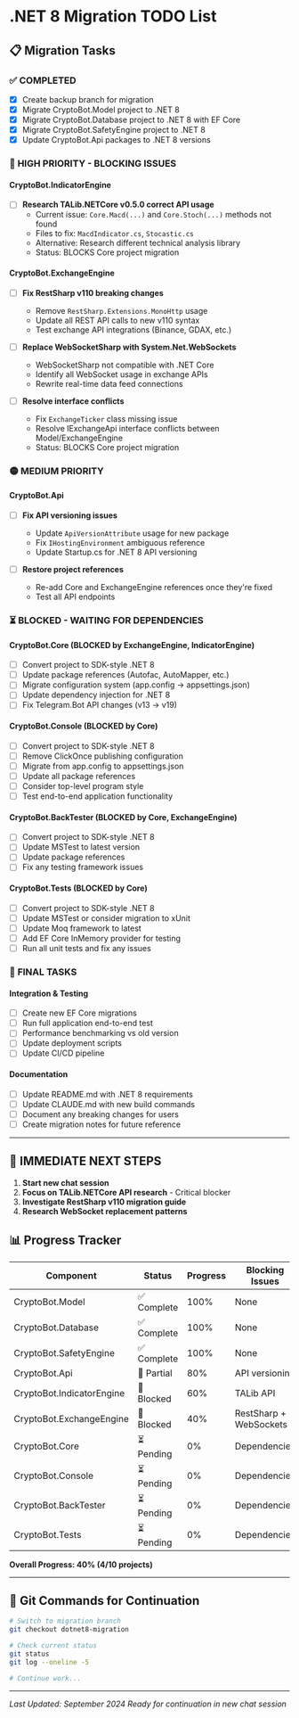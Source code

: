 # .NET 8 Migration TODO List

## 📋 Migration Tasks

### ✅ **COMPLETED**
- [x] Create backup branch for migration
- [x] Migrate CryptoBot.Model project to .NET 8
- [x] Migrate CryptoBot.Database project to .NET 8 with EF Core
- [x] Migrate CryptoBot.SafetyEngine project to .NET 8
- [x] Update CryptoBot.Api packages to .NET 8 versions

### 🔴 **HIGH PRIORITY - BLOCKING ISSUES**

#### **CryptoBot.IndicatorEngine** 
- [ ] **Research TALib.NETCore v0.5.0 correct API usage**
  - Current issue: `Core.Macd(...)` and `Core.Stoch(...)` methods not found
  - Files to fix: `MacdIndicator.cs`, `Stocastic.cs`  
  - Alternative: Research different technical analysis library
  - Status: BLOCKS Core project migration

#### **CryptoBot.ExchangeEngine**
- [ ] **Fix RestSharp v110 breaking changes**
  - Remove `RestSharp.Extensions.MonoHttp` usage
  - Update all REST API calls to new v110 syntax
  - Test exchange API integrations (Binance, GDAX, etc.)
  
- [ ] **Replace WebSocketSharp with System.Net.WebSockets**
  - WebSocketSharp not compatible with .NET Core
  - Identify all WebSocket usage in exchange APIs
  - Rewrite real-time data feed connections
  
- [ ] **Resolve interface conflicts**  
  - Fix `ExchangeTicker` class missing issue
  - Resolve IExchangeApi interface conflicts between Model/ExchangeEngine
  - Status: BLOCKS Core project migration

### 🟡 **MEDIUM PRIORITY**

#### **CryptoBot.Api**
- [ ] **Fix API versioning issues**
  - Update `ApiVersionAttribute` usage for new package
  - Fix `IHostingEnvironment` ambiguous reference
  - Update Startup.cs for .NET 8 API versioning
  
- [ ] **Restore project references**
  - Re-add Core and ExchangeEngine references once they're fixed
  - Test all API endpoints

### ⏳ **BLOCKED - WAITING FOR DEPENDENCIES**

#### **CryptoBot.Core** (BLOCKED by ExchangeEngine, IndicatorEngine)
- [ ] Convert project to SDK-style .NET 8
- [ ] Update package references (Autofac, AutoMapper, etc.)
- [ ] Migrate configuration system (app.config → appsettings.json)
- [ ] Update dependency injection for .NET 8
- [ ] Fix Telegram.Bot API changes (v13 → v19)

#### **CryptoBot.Console** (BLOCKED by Core)
- [ ] Convert project to SDK-style .NET 8  
- [ ] Remove ClickOnce publishing configuration
- [ ] Migrate from app.config to appsettings.json
- [ ] Update all package references
- [ ] Consider top-level program style
- [ ] Test end-to-end application functionality

#### **CryptoBot.BackTester** (BLOCKED by Core, ExchangeEngine)
- [ ] Convert project to SDK-style .NET 8
- [ ] Update MSTest to latest version
- [ ] Update package references
- [ ] Fix any testing framework issues

#### **CryptoBot.Tests** (BLOCKED by Core)
- [ ] Convert project to SDK-style .NET 8
- [ ] Update MSTest or consider migration to xUnit
- [ ] Update Moq framework to latest
- [ ] Add EF Core InMemory provider for testing
- [ ] Run all unit tests and fix any issues

### 🔧 **FINAL TASKS**

#### **Integration & Testing**
- [ ] Create new EF Core migrations
- [ ] Run full application end-to-end test
- [ ] Performance benchmarking vs old version
- [ ] Update deployment scripts
- [ ] Update CI/CD pipeline

#### **Documentation**
- [ ] Update README.md with .NET 8 requirements
- [ ] Update CLAUDE.md with new build commands
- [ ] Document any breaking changes for users
- [ ] Create migration notes for future reference

---

## 🎯 **IMMEDIATE NEXT STEPS**

1. **Start new chat session**
2. **Focus on TALib.NETCore API research** - Critical blocker
3. **Investigate RestSharp v110 migration guide**
4. **Research WebSocket replacement patterns**

## 📊 **Progress Tracker**

| Component | Status | Progress | Blocking Issues |
|-----------|--------|----------|----------------|
| CryptoBot.Model | ✅ Complete | 100% | None |
| CryptoBot.Database | ✅ Complete | 100% | None |
| CryptoBot.SafetyEngine | ✅ Complete | 100% | None |
| CryptoBot.Api | 🔶 Partial | 80% | API versioning |
| CryptoBot.IndicatorEngine | 🔴 Blocked | 60% | TALib API |
| CryptoBot.ExchangeEngine | 🔴 Blocked | 40% | RestSharp + WebSockets |
| CryptoBot.Core | ⏳ Pending | 0% | Dependencies |
| CryptoBot.Console | ⏳ Pending | 0% | Dependencies |
| CryptoBot.BackTester | ⏳ Pending | 0% | Dependencies |
| CryptoBot.Tests | ⏳ Pending | 0% | Dependencies |

**Overall Progress: 40% (4/10 projects)**

---

## 🚀 **Git Commands for Continuation**

```bash
# Switch to migration branch
git checkout dotnet8-migration

# Check current status
git status
git log --oneline -5

# Continue work...
```

---

*Last Updated: September 2024*
*Ready for continuation in new chat session*
